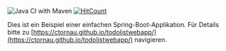![Java CI with Maven](https://github.com/ctornau/todolistwebapp/workflows/Java%20CI%20with%20Maven/badge.svg) [![HitCount](http://hits.dwyl.com/ctornau/todolistwebapp.svg)](http://hits.dwyl.com/ctornau/todolistwebapp)


Dies ist ein Beispiel einer einfachen Spring-Boot-Applikation. Für Details bitte zu [https://ctornau.github.io/todolistwebapp/](https://ctornau.github.io/todolistwebapp/) navigieren.
